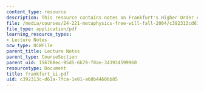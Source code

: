 ```yaml
---
content_type: resource
description: This resource contains notes on Frankfurt's Higher Order Account.
file: /media/courses/24-221-metaphysics-free-will-fall-2004/c392313cd61a7fca1e01a68b44606b85_frankfurt_ii.pdf
file_type: application/pdf
learning_resource_types:
- Lecture Notes
ocw_type: OCWFile
parent_title: Lecture Notes
parent_type: CourseSection
parent_uid: 156768ec-95d5-6b79-f8ae-343934599960
resourcetype: Document
title: frankfurt_ii.pdf
uid: c392313c-d61a-7fca-1e01-a68b44606b85
---
```

